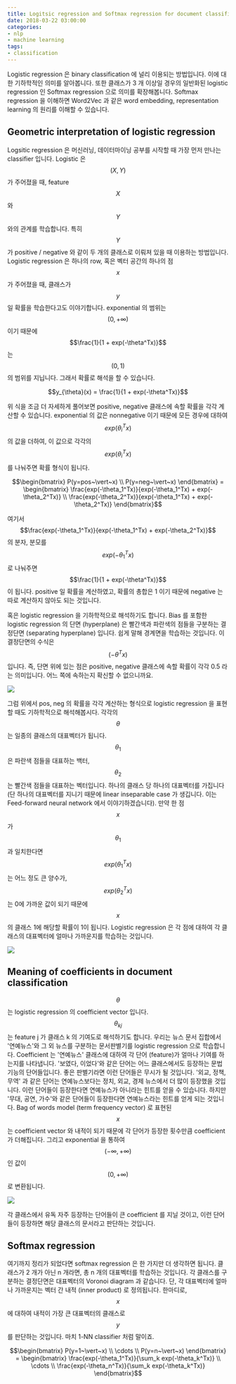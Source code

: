 ```yaml
---
title: Logitsic regression and Softmax regression for document classification
date: 2018-03-22 03:00:00
categories:
- nlp
- machine learning
tags:
- classification
---
```


Logistic regression 은 binary classification 에 널리 이용되는 방법입니다. 이에 대한 기하학적인 의미를 알아봅니다. 또한 클래스가 3 개 이상일 경우의 일반화된 logistic regression 인 Softmax regression 으로 의미를 확장해봅니다. Softmax regression 을 이해하면 Word2Vec 과 같은 word embedding, representation learning 의 원리를 이해할 수 있습니다.

## Geometric interpretation of logistic regression

Logsitic regression 은 머신러닝, 데이터마이닝 공부를 시작할 때 가장 먼저 만나는 classifier 입니다. Logistic 은 $$(X, Y)$$ 가 주어졌을 때, feature $$X$$ 와 $$Y$$ 와의 관계를 학습합니다. 특히 $$Y$$ 가 positive / negative 와 같이 두 개의 클래스로 이뤄져 있을 때 이용하는 방법입니다. Logistic regression 은 하나의 row, 혹은 벡터 공간의 하나의 점 $$x$$ 가 주어졌을 때, 클래스가 $$y$$ 일 확률을 학습한다고도 이야기합니다. exponential 의 범위는 $$(0, +\infty)$$ 이기 때문에 $$\frac{1}{1 + exp(-\theta^Tx)}$$ 는 $$(0, 1)$$ 의 범위를 지닙니다. 그래서 확률로 해석을 할 수 있습니다. 

$$y_{\theta}(x) = \frac{1}{1 + exp(-\theta^Tx)}$$

위 식을 조금 더 자세하게 풀어보면 positive, negative 클래스에 속할 확률을 각각 계산할 수 있습니다. exponential 의 값은 nonnegative 이기 때문에 모든 경우에 대하여 $$exp(\theta_i^Tx)$$ 의 값을 더하여, 이 값으로 각각의 $$exp(\theta_i^Tx)$$ 를 나눠주면 확률 형식이 됩니다. 

$$\begin{bmatrix} P(y=pos~\vert~x) \\ P(y=neg~\vert~x) \end{bmatrix} = \begin{bmatrix} \frac{exp(-\theta_1^Tx)}{exp(-\theta_1^Tx) + exp(-\theta_2^Tx)} \\ \frac{exp(-\theta_2^Tx)}{exp(-\theta_1^Tx) + exp(-\theta_2^Tx)} \end{bmatrix}$$

여기서 $$\frac{exp(-\theta_1^Tx)}{exp(-\theta_1^Tx) + exp(-\theta_2^Tx)}$$ 의 분자, 분모를 $$exp(-\theta_1^Tx)$$ 로 나눠주면 $$\frac{1}{1 + exp(-\theta^Tx)}$$ 이 됩니다. positive 일 확률을 계산하였고, 확률의 총합은 1 이기 때문에 negative 는 따로 계산하지 않아도 되는 것입니다. 

혹은 logistic regression 을 기하학적으로 해석하기도 합니다. Bias 를 포함한 logistic regression 의 단면 (hyperplane) 은 빨간색과 파란색의 점들을 구분하는 결정단면 (separating hyperplane) 입니다. 쉽게 말해 경계면을 학습하는 것입니다. 이 결정단면의 수식은 $$(-\theta^Tx)$$ 입니다. 즉, 단면 위에 있는 점은 positive, negative 클래스에 속할 확률이 각각 0.5 라는 의미입니다. 어느 쪽에 속하는지 확신할 수 없으니까요. 

![](https://raw.githubusercontent.com/lovit/lovit.github.io/master/_posts/figures/logistic_separate_plane.png)

그럼 위에서 pos, neg 의 확률을 각각 계산하는 형식으로 logistic regression 을 표현할 때도 기하학적으로 해석해봅시다. 각각의 $$\theta$$ 는 일종의 클래스의 대표벡터가 됩니다. $$\theta_1$$ 은 파란색 점들을 대표하는 백터, $$\theta_2$$ 는 빨간색 점들을 대표하는 벡터입니다. 하나의 클래스 당 하나의 대표벡터를 가집니다 (단 하나의 대표벡터를 지니기 때문에 linear inseparable case 가 생깁니다. 이는 Feed-forward neural network 에서 이야기하겠습니다). 만약 한 점 $$x$$ 가 $$\theta_1$$ 과 일치한다면 $$exp(\theta_1^Tx)$$ 는 어느 정도 큰 양수가, $$exp(\theta_2^Tx)$$ 는 0에 가까운 값이 되기 때문에 $$x$$ 의 클래스 1에 해당할 확률이 1이 됩니다. Logistic regression 은 각 점에 대하여 각 클래스의 대표벡터에 얼마나 가까운지를 학습하는 것입니다. 

![](https://raw.githubusercontent.com/lovit/lovit.github.io/master/_posts/figures/logistic_direction_vector.png)

## Meaning of coefficients in document classification

$$\theta$$ 는 logistic regression 의 coefficient vector 입니다. $$\theta_{kj}$$ 는 feature j 가 클래스 k 의 기여도로 해석하기도 합니다. 우리는 뉴스 문서 집합에서 '연예뉴스'와 그 외 뉴스를 구분하는 문서판별기를 logistic regression 으로 학습합니다. Coefficient 는 '연예뉴스' 클래스에 대하여 각 단어 (feature)가 얼마나 기여를 하는지를 나타냅니다. '보였다, 이었다'와 같은 단어는 어느 클래스에서도 등장하는 문법 기능의 단어들입니다. 좋은 판별기라면 이런 단어들은 무시가 될 것입니다. '외교, 정책, 무역' 과 같은 단어는 연예뉴스보다는 정치, 외교, 경제 뉴스에서 더 많이 등장했을 것입니다. 이런 단어들이 등장한다면 연예뉴스가 아니라는 힌트를 얻을 수 있습니다. 하지만 '무대, 공연, 가수'와 같은 단어들이 등장한다면 연예뉴스라는 힌트를 얻게 되는 것입니다. Bag of words model (term frequency vector) 로 표현된 $$x$$ 는 coefficient vector 와 내적이 되기 때문에 각 단어가 등장한 횟수만큼 coefficient 가 더해집니다. 그리고 exponential 을 통하여 $$(-\infty, +\infty)$$ 인 값이 $$(0, +\infty)$$ 로 변환됩니다. 

![](https://raw.githubusercontent.com/lovit/lovit.github.io/master/_posts/figures/logistic_coefficient_and_tf.png)

각 클래스에서 유독 자주 등장하는 단어들이 큰 coefficient 를 지닐 것이고, 이런 단어들이 등장하면 해당 클래스의 문서라고 판단하는 것입니다.

## Softmax regression

여기까지 정리가 되었다면 softmax regression 은 한 가지만 더 생각하면 됩니다. 클래스가 2 개가 아닌 n 개라면, 총 n 개의 대표벡터를 학습하는 것입니다. 각 클래스를 구분하는 결정단면은 대표벡터의 Voronoi diagram 과 같습니다. 단, 각 대표벡터에 얼마나 가까운지는 벡터 간 내적 (inner product) 로 정의됩니다. 한마디로, $$x$$ 에 대하여 내적이 가장 큰 대표벡터의 클래스로 $$y$$ 를 판단하는 것입니다. 마치 1-NN classifier 처럼 말이죠. 

$$\begin{bmatrix} P(y=1~\vert~x) \\ \cdots \\ P(y=n~\vert~x) \end{bmatrix} = \begin{bmatrix} \frac{exp(-\theta_1^Tx)}{\sum_k exp(-\theta_k^Tx)} \\ \cdots \\ \frac{exp(-\theta_n^Tx)}{\sum_k exp(-\theta_k^Tx)} \end{bmatrix}$$

